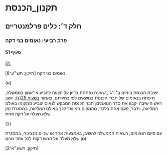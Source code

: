 # תקנון_הכנסת

## חלק ד׳: כלים פרלמנטריים

### פרק רביעי: נאומים בני דקה

#### סעיף 51

[51.](https://he.wikisource.org/wiki/תקנון_הכנסת#s_yp_51)

נאומים בני דקה [תיקון: תש״ע־8]

(א)

ישיבת
הכנסת בימים ב׳ ו־ג׳, שאינה נפתחת בדיון על הצעה להביע אי־אמון בממשלה,
תיפתח בנאומים של חברי הכנסת בנושאים לפי בחירתם, כאמור [בסעיף 25(ג)](https://he.wikisource.org/wiki/תקנון_הכנסת#s_yp_25);
יושב ראש הישיבה יקבע את סדר הנואמים; חבר הכנסת המבקש לנאום יצביע ממקומו
באולם המליאה, וידבר, פעם אחת בלבד, מהמקום המיועד לכך באולם המליאה,
במסגרת זמן שלא תעלה על דקה אחת.

(ב)

עם סיום הנאומים, רשאית הממשלה להשיב, באמצעות אחד או שניים מנציגיה, במסגרת זמן שלא תעלה על חמש דקות לכל אחד מהם.

[תיקון: תשע״א־2]
